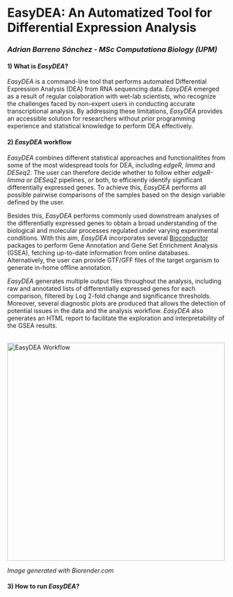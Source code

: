 # EasyDEA: An Automatized Tool for Differential Expression Analysis

### *Adrian Barreno Sánchez - MSc Computationa Biology (UPM)*

#### 1) What is _EasyDEA_?
_EasyDEA_ is a command-line tool that performs automated Differential Expression Analysis (DEA) from RNA sequencing data. 
_EasyDEA_ emerged as a result of regular colaboration with wet-lab scientists, who recognize the challenges faced by non-expert users in conducting accurate transcriptional analysis. By addressing these limitations, _EasyDEA_ provides an accessible solution for researchers without prior programming experience and statistical knowledge to perform DEA effectively.

#### 2) _EasyDEA_ workflow
_EasyDEA_ combines different statistical approaches and functionalitites from some of the most widespread tools for DEA, including _edgeR_, _limma_ and _DESeq2_. The user can therefore decide whether to follow either _edgeR-limma_ or _DESeq2_ pipelines, or both, to efficiently identify significant differentially expressed genes. To achieve this, _EasyDEA_ performs all possible pairwise comparisons of the samples based on the design variable defined by the user.

Besides this, _EasyDEA_ performs commonly used downstream analyses of the differentially expressed genes to obtain a broad understanding of the biological and molecular processes regulated under varying experimental conditions. With this aim, _EasyDEA_ incorporates several [Bioconductor](https://bioconductor.org/) packages to perform Gene Annotation and Gene Set Enrichment Analysis (GSEA), fetching up-to-date information from online databases. Alternatively, the user can provide GTF/GFF files of the target organism to generate in-home offline annotation.

*EasyDEA* generates multiple output files throughout the analysis, including raw and annotated lists of differentially expressed genes for each comparison, filtered by Log 2-fold change and significance thresholds. Moreover, several diagnostic plots are produced that allows the detection of potential issues in the data and the analysis workflow. _EasyDEA_ also generates an HTML report to facilitate the exploration and interpretability of the GSEA results.

<br/>
<img src="https://github.com/abarrenos/EasyDEA/assets/113832131/a90d21b3-ea40-48bd-89a6-0ebfbe510ab0" alt="EasyDEA Workflow" width="500"/>
<br/>

_Image generated with Biorender.com_

#### 3) How to run _EasyDEA_?

